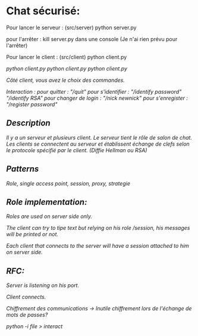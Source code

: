 # Chat sécurisé:

Pour lancer le serveur : (src/server)
python server.py <port>

pour l'arrêter : kill server.py dans une console (Je n'ai rien prévu pour l'arrêter)

Pour lancer le client : (src/client)
python client.py <address> <port> <cipher>
python client.py <port> <cipher>
python client.py <cipher>
python client.py <port>

Côté client, vous avez le choix des commandes.


Interaction :
pour quitter : "/quit"
pour s'identifier : "/identify password"
                    "/identify RSA"
pour changer de login : "/nick newnick"
pour s'enregister : "/register password"


## Description

Il y a un serveur et plusieurs client. Le serveur tient le rôle de salon de chat.
Les clients se connectent au serveur  et  établissent échange de clefs selon le protocole spécifié par le client. (Diffie Hellman ou RSA)

##  Patterns

Role, single access point, session, proxy, strategie


## Role implementation:
Roles are used on server side only.

The client can try to tipe text but relying on his role /session, his messages will be printed or not.

Each client that connects to the server will have a session attached to him on server side.

## RFC:
Server is listening on his port.

Client connects.

Chiffrement des communications -> Inutile
chiffrement lors de l'échange de mots de passes?

python -i file > interact

